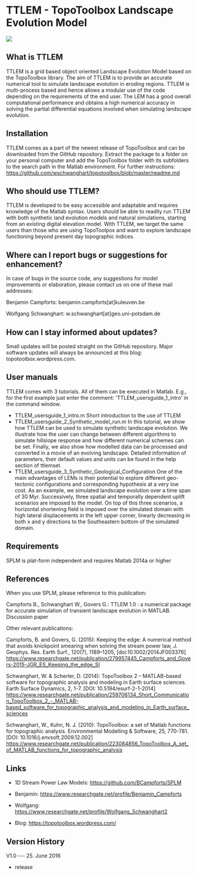 # TTLEM - TopoToolbox Landscape Evolution Model

<img src= "https://github.com/BCampforts/topotoolbox/blob/master/ttlem/Fig_5%20Syntehtic%20DEM.jpg" align=" center" >

## What is TTLEM
TTLEM is a grid based object oriented Landscape Evolution Model based on the TopoToolbox library. The aim of TTLEM is to provide an accurate numerical tool to simulate landscape evolution in eroding regions. TTLEM is multi-process based and hence allows a modular use of the code depending on the requirements of the end user. The LEM has a good overall computational performance and obtains a high numerical accuracy in solving the partial differential equations involved when simulating landscape evolution.

## Installation
TTLEM comes as a part of the newest release of TopoToolbox and can be downloaded from the GitHub repository. Extract the package to a folder on your personal computer and add the TopoToolbox folder with its subfolders to the search path in the Matlab environment.
For further instructions:
https://github.com/wschwanghart/topotoolbox/blob/master/readme.md

## Who should use TTLEM?
TTLEM is developed to be easy accessible and adaptable and requires knowledge of the Matlab syntax. Users should be able to readily run TTLEM with both synthetic land evolution models and natural simulations, starting from an existing digital elevation model. With TTLEM, we target the same users than those who are using TopoToolpox and want to explore landscape functioning beyond present day topographic indices.

## Where can I report bugs or suggestions for enhancement?
In case of bugs in the source code, any suggestions for model improvements or elaboration, please contact us on one of these mail addresses:

Benjamin Campforts:     benjamin.campforts[at]kuleuven.be

Wolfgang Schwanghart:   w.schwanghart[at]geo.uni-potsdam.de

## How can I stay informed about updates?
Small updates will be posted straight on the GitHub repository. Major software updates will always be announced at this blog: topotoolbox.wordpress.com.

## User manuals
TTLEM comes with 3 tutorials. All of them can be executed in Matlab. E.g., for the first example just enter the comment: 'TTLEM_usersguide_1_intro' in the command window.
- TTLEM_usersguide_1_intro.m Short introduction to the use of TTLEM
- TTLEM_usersguide_2_Synthetic_model_run.m In this tutorial, we show how TTLEM can be used to simulate synthetic landscape evolution. We illustrate how the user can change between different algorithms to simulate hillslope response and how different numerical schemes can be set. Finally, we also show how modelled data can be processed and converted in a movie of an evolving landscape. Detailed information of parameters, their default values and units can be found in the help section of ttlemset.
- TTLEM_usersguide_3_Synthetic_Geological_Configuration One of the main advantages of LEMs is their potential to explore different geo-tectonic configurations and corresponding hypothesis at a  very low cost. As an example, we simulated landscape evolution over a time span of 30 Myr. Successively, three spatial and temporally dependent uplift scenarios are imposed to the model. On top of this three scenarios, a horizontal shortening field is imposed over the simulated domain with high lateral displacements in the left upper corner, linearly decreasing in both x and y directions to the Southeastern bottom of the simulated domain.

## Requirements

SPLM is plat-form independent and requires Matlab 2014a or higher 

## References

When you use SPLM, please reference to this publication:

Campforts B., Schwanghart W., Govers G.: TTLEM 1.0 : a numerical package for accurate simulation of transient landscape evolution in MATLAB. Discussion paper

Other relevant publications: 

Campforts, B. and Govers, G. (2015): Keeping the edge: A numerical method that avoids knickpoint smearing when solving the stream power law, J. Geophys. Res. Earth Surf., 120(7), 1189–1205, [doi:10.1002/2014JF003376] 
https://www.researchgate.net/publication/279957445_Campforts_and_Govers-2015-JGR_ES_Keeping_the_edge_SI

Schwanghart, W. & Scherler, D. (2014): TopoToolbox 2 – MATLAB-based 
software for topographic analysis and modeling in Earth surface sciences. 
Earth Surface Dynamics, 2, 1-7. [DOI: 10.5194/esurf-2-1-2014]
https://www.researchgate.net/publication/259706134_Short_Communication_TopoToolbox_2_-_MATLAB-based_software_for_topographic_analysis_and_modeling_in_Earth_surface_sciences
  
Schwanghart, W., Kuhn, N. J. (2010): TopoToolbox: a set of Matlab 
functions for topographic analysis. Environmental Modelling & Software, 
25, 770-781. [DOI: 10.1016/j.envsoft.2009.12.002]
https://www.researchgate.net/publication/223084856_TopoToolbox_A_set_of_MATLAB_functions_for_topographic_analysis

## Links
- 1D Stream Power Law Models: https://github.com/BCampforts/SPLM

- Benjamin: https://www.researchgate.net/profile/Benjamin_Campforts

- Wolfgang: https://www.researchgate.net/profile/Wolfgang_Schwanghart2

- Blog: https://topotoolbox.wordpress.com/

## Version History

V1.0 --- 25. June 2016 
- release
